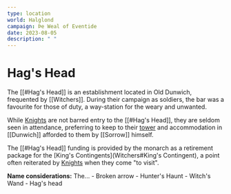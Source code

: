 ```yaml
---
type: location
world: Halglond
campaign: Þe Weal of Eventide 
date: 2023-08-05
description: " "
---
```

# Hag's Head
The [[#Hag's Head]] is an establishment located in Old Dunwich, frequented by [[Witchers]].
During their campaign as soldiers, the bar was a favourite for those of duty, a way-station for the weary and unwanted.

While [Knights](Knights%20of%20Sorrow.md) are not barred entry to the [[#Hag's Head]], they are seldom seen in attendance, preferring to keep to their [tower](Tower%20of%20Sorrow.md) and accommodation in [[Dunwich]] afforded to them by [[Sorrow]] himself.

The [[#Hag's Head]] funding is provided by the monarch as a retirement package for the [King's Contingents](Witchers#King's Contingent), a point often reiterated by [Knights](Knights%20of%20Sorrow.md) when they come "to visit".



**Name considerations:**
The...
 \- Broken arrow
 \- Hunter's Haunt
 \- Witch's Wand
 \- Hag's head
